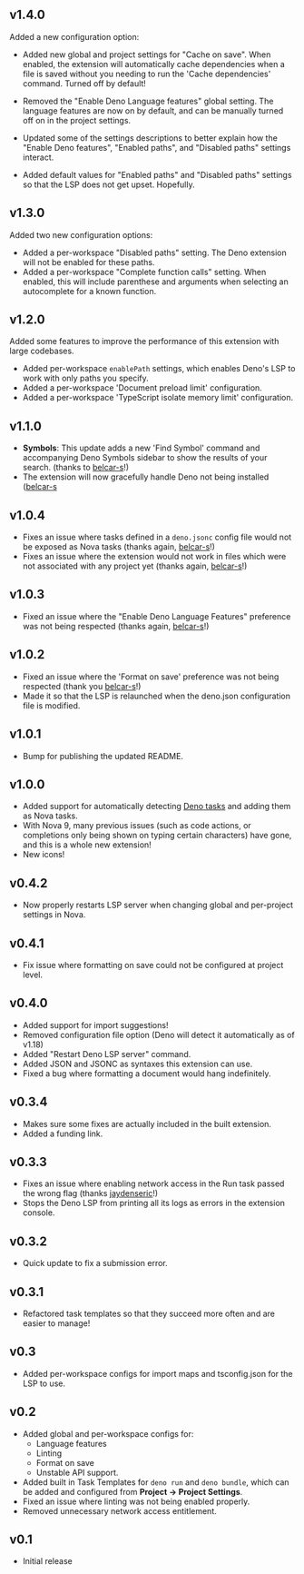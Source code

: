 ## v1.4.0

Added a new configuration option:

- Added new global and project settings for "Cache on save". When enabled, the
  extension will automatically cache dependencies when a file is saved without
  you needing to run the 'Cache dependencies' command. Turned off by default!

- Removed the "Enable Deno Language features" global setting. The language
  features are now on by default, and can be manually turned off on in the
  project settings.
- Updated some of the settings descriptions to better explain how the "Enable
  Deno features", "Enabled paths", and "Disabled paths" settings interact.
- Added default values for "Enabled paths" and "Disabled paths" settings so that
  the LSP does not get upset. Hopefully.

## v1.3.0

Added two new configuration options:

- Added a per-workspace "Disabled paths" setting. The Deno extension will not be
  enabled for these paths.
- Added a per-workspace "Complete function calls" setting. When enabled, this
  will include parenthese and arguments when selecting an autocomplete for a
  known function.

## v1.2.0

Added some features to improve the performance of this extension with large
codebases.

- Added per-workspace `enablePath` settings, which enables Deno's LSP to work
  with only paths you specify.
- Added a per-workspace 'Document preload limit' configuration.
- Added a per-workspace 'TypeScript isolate memory limit' configuration.

## v1.1.0

- **Symbols**: This update adds a new 'Find Symbol' command and accompanying
  Deno Symbols sidebar to show the results of your search. (thanks to
  [belcar-s](https://github.com/belcar-s)!)
- The extension will now gracefully handle Deno not being installed
  ([belcar-s](https://github.com/belcar-s)

## v1.0.4

- Fixes an issue where tasks defined in a `deno.jsonc` config file would not be
  exposed as Nova tasks (thanks again, [belcar-s](https://github.com/belcar-s)!)
- Fixes an issue where the extension would not work in files which were not
  associated with any project yet (thanks again,
  [belcar-s](https://github.com/belcar-s)!)

## v1.0.3

- Fixed an issue where the "Enable Deno Language Features" preference was not
  being respected (thanks again, [belcar-s](https://github.com/belcar-s)!)

## v1.0.2

- Fixed an issue where the 'Format on save' preference was not being respected
  (thank you [belcar-s](https://github.com/belcar-s)!)
- Made it so that the LSP is relaunched when the deno.json configuration file is
  modified.

## v1.0.1

- Bump for publishing the updated README.

## v1.0.0

- Added support for automatically detecting
  [Deno tasks](https://deno.com/blog/v1.20#new-subcommand-deno-task) and adding
  them as Nova tasks.
- With Nova 9, many previous issues (such as code actions, or completions only
  being shown on typing certain characters) have gone, and this is a whole new
  extension!
- New icons!

## v0.4.2

- Now properly restarts LSP server when changing global and per-project settings
  in Nova.

## v0.4.1

- Fix issue where formatting on save could not be configured at project level.

## v0.4.0

- Added support for import suggestions!
- Removed configuration file option (Deno will detect it automatically as of
  v1.18)
- Added "Restart Deno LSP server" command.
- Added JSON and JSONC as syntaxes this extension can use.
- Fixed a bug where formatting a document would hang indefinitely.

## v0.3.4

- Makes sure some fixes are actually included in the built extension.
- Added a funding link.

## v0.3.3

- Fixes an issue where enabling network access in the Run task passed the wrong
  flag (thanks [jaydenseric](https://github.com/jaydenseric)!)
- Stops the Deno LSP from printing all its logs as errors in the extension
  console.

## v0.3.2

- Quick update to fix a submission error.

## v0.3.1

- Refactored task templates so that they succeed more often and are easier to
  manage!

## v0.3

- Added per-workspace configs for import maps and tsconfig.json for the LSP to
  use.

## v0.2

- Added global and per-workspace configs for:
  - Language features
  - Linting
  - Format on save
  - Unstable API support.
- Added built in Task Templates for `deno run` and `deno bundle`, which can be
  added and configured from **Project -> Project Settings**.
- Fixed an issue where linting was not being enabled properly.
- Removed unnecessary network access entitlement.

## v0.1

- Initial release
